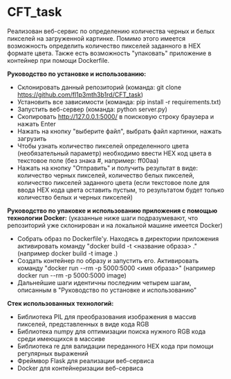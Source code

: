 # CFT_task
Реализован веб-сервис по определению количества черных и белых пикселей на загруженной картинке. Помимо этого имеется возможность определить количество пикселей заданного в HEX формате цвета.
Также есть возможность "упаковать" приложение в контейнер при помощи Dockerfile.

**Руководство по установке и использованию:**
* Склонировать данный репозиторий (команда: git clone https://github.com/fl1p3mth3b1rd/CFT_task)
* Установить все зависимости (команда: pip install -r requirements.txt)
* Запустить веб-сервер (команда: python server.py)
* Скопировать http://127.0.0.1:5000/ в поисковую строку браузера и нажать Enter
* Нажать на кнопку "выберите файл", выбрать файл картинки, нажать загрузить
* Чтобы узнать количество пикселей определенного цвета (необязательный параметр) необходимо ввести HEX код цвета в текстовое поле (без знака #, например: ff00aa)
* Нажать на кнопку "Отправить" и получить результат в виде: количество черных пикселей, количество белых пикселей, количество пикселей заданного цвета (если текстовое поле для ввода HEX кода цвета оставить пустым, то результатом будет только количество белых и черных пикселей)

**Руководство по упаковке и использованию приложения с помощью технологии Docker:**
(указанные ниже шаги подразумевают, что репозиторий уже склонирован и на локальной машине имеется Docker)
* Собрать образ по Dockerfile'у. Находясь в директории приложения активировать команду "docker build -t <название образа> ." (например docker build -t image .)
* Создать контейнер по образу и запустить его. Активировать команду "docker run --rm -p 5000:5000 <имя образа>" (например docker run --rm -p 5000:5000 image)
* Дальнейшие шаги идентичны последним четырем шагам, описанным в "Руководство по установке и использованию"

**Стек использованных технологий:**
* Библиотека PIL для преобразования изображения в массив пикселей, представленных в виде кода RGB
* Библиотека numpy для оптимизации поиска нужного RGB кода среди имеющихся в массиве
* Библиотека re для валидации переданного HEX кода при помощи регулярных выражений
* Фреймвор Flask для реализации веб-сервиса
* Docker для контейнеризации веб-сервиса
